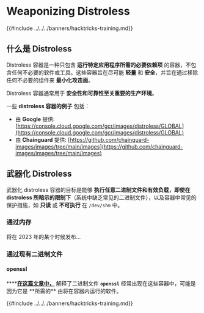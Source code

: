 # Weaponizing Distroless

{{#include ../../../banners/hacktricks-training.md}}

## 什么是 Distroless

Distroless 容器是一种只包含 **运行特定应用程序所需的必要依赖项** 的容器，不包含任何不必要的软件或工具。这些容器旨在尽可能 **轻量** 和 **安全**，并旨在通过移除任何不必要的组件来 **最小化攻击面**。

Distroless 容器通常用于 **安全性和可靠性至关重要的生产环境**。

一些 **distroless 容器的例子** 包括：

- 由 **Google** 提供: [https://console.cloud.google.com/gcr/images/distroless/GLOBAL](https://console.cloud.google.com/gcr/images/distroless/GLOBAL)
- 由 **Chainguard** 提供: [https://github.com/chainguard-images/images/tree/main/images](https://github.com/chainguard-images/images/tree/main/images)

## 武器化 Distroless

武器化 distroless 容器的目标是能够 **执行任意二进制文件和有效负载，即使在 distroless 所暗示的限制下**（系统中缺乏常见的二进制文件），以及容器中常见的保护措施，如 **只读** 或 **不可执行** 在 `/dev/shm` 中。

### 通过内存

将在 2023 年的某个时候发布...

### 通过现有二进制文件

#### openssl

\***\*[**在这篇文章中，**](https://www.form3.tech/engineering/content/exploiting-distroless-images) 解释了二进制文件 **`openssl`** 经常出现在这些容器中，可能是因为它是 **所需的\*\* 由将在容器内运行的软件。 

{{#include ../../../banners/hacktricks-training.md}}
